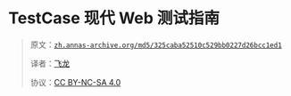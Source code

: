 # TestCase 现代 Web 测试指南

> 原文：[`zh.annas-archive.org/md5/325caba52510c529bb0227d26bcc1ed1`](https://zh.annas-archive.org/md5/325caba52510c529bb0227d26bcc1ed1)
> 
> 译者：[飞龙](https://github.com/wizardforcel)
> 
> 协议：[CC BY-NC-SA 4.0](http://creativecommons.org/licenses/by-nc-sa/4.0/)